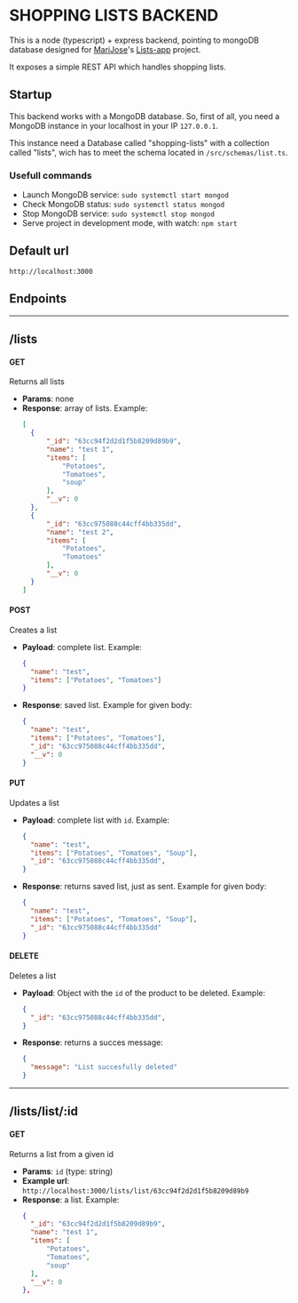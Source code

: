 # SHOPPING LISTS BACKEND

This is a node (typescript) + express backend, pointing to mongoDB database designed for [MariJose](https://github.com/MariaJGuerrero/)'s [Lists-app](https://github.com/MariaJGuerrero/Lists-App) project.

It exposes a simple REST API which handles shopping lists.

## Startup

This backend works with a MongoDB database. So, first of all, you need a MongoDB instance in your localhost in your IP `127.0.0.1`.

This instance need a Database called "shopping-lists" with a collection called "lists", wich has to meet the schema located in `/src/schemas/list.ts`.

### Usefull commands

- Launch MongoDB service: `sudo systemctl start mongod`
- Check MongoDB status: `sudo systemctl status mongod`
- Stop MongoDB service: `sudo systemctl stop mongod`
- Serve project in development mode, with watch: `npm start`

## Default url

```
http://localhost:3000
```

## Endpoints
---

## **/lists**

#### GET

Returns all lists

- **Params**: none
- **Response**: array of lists. Example:
  ```json
  [
    {
        "_id": "63cc94f2d2d1f5b8209d89b9",
        "name": "test 1",
        "items": [
            "Potatoes",
            "Tomatoes",
            "soup"
        ],
        "__v": 0
    },
    {
        "_id": "63cc975088c44cff4bb335dd",
        "name": "test 2",
        "items": [
            "Potatoes",
            "Tomatoes"
        ],
        "__v": 0
    }
  ]
  ```

#### POST

Creates a list

- **Payload**: complete list. Example:
  ```json
  {
    "name": "test",
    "items": ["Potatoes", "Tomatoes"]
  }
  ```
- **Response**: saved list. Example for given body:
  ```json
  {
    "name": "test",
    "items": ["Potatoes", "Tomatoes"],
    "_id": "63cc975088c44cff4bb335dd",
    "__v": 0
  }
  ```

#### PUT

Updates a list

- **Payload**: complete list with `id`. Example:
  ```json
  {
    "name": "test",
    "items": ["Potatoes", "Tomatoes", "Soup"],
    "_id": "63cc975088c44cff4bb335dd",
  }
  ```
- **Response**: returns saved list, just as sent. Example for given body:
  ```json
  {
    "name": "test",
    "items": ["Potatoes", "Tomatoes", "Soup"],
    "_id": "63cc975088c44cff4bb335dd"
  }
  ```

#### DELETE

Deletes a list

- **Payload**: Object with the `id` of the product to be deleted. Example:
  ```json
  {
    "_id": "63cc975088c44cff4bb335dd",
  }
  ```
- **Response**: returns a succes message:
  ```json
  {
    "message": "List succesfully deleted"
  }
  ```

---

## **/lists/list/:id**

#### GET

Returns a list from a given id

- **Params**: `id` (type: string)
- **Example url**: `http://localhost:3000/lists/list/63cc94f2d2d1f5b8209d89b9`
- **Response**: a list. Example:
  ```json
  {
    "_id": "63cc94f2d2d1f5b8209d89b9",
    "name": "test 1",
    "items": [
        "Potatoes",
        "Tomatoes",
        "soup"
    ],
    "__v": 0
  },
  ```